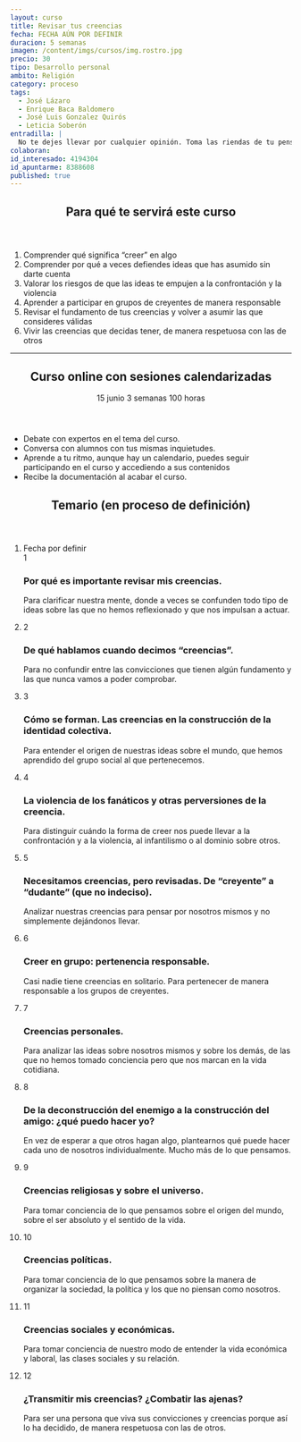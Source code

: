 ```yaml
---
layout: curso
title: Revisar tus creencias
fecha: FECHA AÚN POR DEFINIR
duracion: 5 semanas
imagen: /content/imgs/cursos/img.rostro.jpg
precio: 30
tipo: Desarrollo personal
ambito: Religión
category: proceso
tags:
  - José Lázaro
  - Enrique Baca Baldomero
  - José Luis Gonzalez Quirós
  - Leticia Soberón
entradilla: |
  No te dejes llevar por cualquier opinión. Toma las riendas de tu pensamiento.
colaboran:
id_interesado: 4194304
id_apuntarme: 8388608
published: true
---
```


<section>
  <header>
    <h2>Para qué te servirá este curso</h2>
  </header>
  <ol>
    <li>Comprender qué significa “creer” en algo</li>
    <li>Comprender por qué a veces defiendes ideas que has asumido sin darte cuenta</li>
    <li>Valorar los riesgos de que las ideas te empujen a la confrontación y la violencia</li>
    <li>Aprender a participar en grupos de creyentes de manera responsable</li>
    <li>Revisar el fundamento de tus creencias y volver a asumir las que consideres válidas</li>
    <li>Vivir las creencias que decidas tener, de manera respetuosa con las de otros</li>
  </ol>
</section>
<hr>

<section id="info-course-online">
  <header>
    <div class="row-fluid">
      <div class="span6" >
        <h2 class="title">Curso online con sesiones calendarizadas</h2>
      </div>
      <div class="span6">
        <p class="course-duration">
          <span class="circle">
            <span class="cell">
              <span class="numero">15</span> junio
            </span>
          </span>
          <span class="circle">
            <span class="cell">
              <span class="numero">3</span> semanas
            </span>
          </span>
          <span class="circle">
            <span class="cell">
              <span class="numero">100</span> horas
            </span>
          </span>
        </p>
      </div>
    </div>
  </header>
  <ul>
      <li><i class="icon-ok"> </i> Debate con expertos en el tema del curso.</li>
      <li><i class="icon-ok"> </i>  Conversa con alumnos con tus mismas inquietudes.</li>
      <li><i class="icon-ok"> </i>  Aprende a tu ritmo, aunque hay un calendario, puedes seguir participando en el curso y accediendo a sus contenidos</li>
      <li><i class="icon-ok"> </i>  Recibe la documentación al acabar el curso.</li>
  </ul>
</section>

<section>
  <header class="header-section">
    <h2>Temario (en proceso de definición)</h2>
  </header>
  <ol class="unstyled timeline">
    <li class="row-fluid">
      <div class="span2 date">Fecha por definir</div>
      <div class="span1 number">
        <span class="cell">1</span>
      </div>
      <div class="span9 well">
        <h3 class="title">Por qué es importante revisar mis creencias.</h3>
        <p>Para clarificar nuestra mente, donde a veces se confunden todo tipo de ideas sobre las que no hemos reflexionado y que nos impulsan a actuar.</p>
      </div>
    </li>
    <li class="row-fluid">
      <div class="span1 number offset2">
        <span class="cell">2</span>
      </div>
      <div class="span9 well">
        <h3 class="title">De qué hablamos cuando decimos “creencias”.</h3>
        <p>Para no confundir entre las convicciones que tienen algún fundamento y las que nunca vamos a poder comprobar.</p>
      </div>
    </li>
    <li class="row-fluid">
      <div class="span2 date"> </div>
      <div class="span1 number">
        <span class="cell">3</span>
      </div>
      <div class="span9 well">
        <h3 class="title">Cómo se forman. Las creencias en la construcción de la identidad colectiva.</h3>
        <p>Para entender el origen de nuestras ideas sobre el mundo, que hemos
aprendido del grupo social al que pertenecemos.</p>
      </div>
    </li>
    <li class="row-fluid">
      <div class="span1 number offset2">
        <span class="cell">4</span>
      </div>
      <div class="span9 well">
        <h3 class="title">La violencia de los fanáticos y otras perversiones de la creencia.</h3>
        <p>Para distinguir cuándo la forma de creer nos puede llevar a la confrontación
y a la violencia, al infantilismo o al dominio sobre otros.</p>
      </div>
    </li>
    <li class="row-fluid">
      <div class="span2 date"> </div>
      <div class="span1 number">
        <span class="cell">5</span>
      </div>
      <div class="span9 well">
        <h3 class="title">Necesitamos creencias, pero revisadas. De “creyente” a “dudante” (que no indeciso).</h3>
        <p>Analizar nuestras creencias para pensar por nosotros mismos y no
simplemente dejándonos llevar.</p>
      </div>
    </li>
    <li class="row-fluid">
      <div class="span1 number offset2">
        <span class="cell">6</span>
      </div>
      <div class="span9 well">
        <h3 class="title">Creer en grupo: pertenencia responsable.</h3>
        <p>Casi nadie tiene creencias en solitario. Para pertenecer de manera
responsable a los grupos de creyentes.</p>
      </div>
    </li>
    <li class="row-fluid">
      <div class="span2 date"> </div>
      <div class="span1 number">
        <span class="cell">7</span>
      </div>
      <div class="span9 well">
        <h3 class="title">Creencias personales.</h3>
        <p>Para analizar las ideas sobre nosotros mismos y sobre los demás, de las que
no hemos tomado conciencia pero que nos marcan en la vida cotidiana.</p>
      </div>
    </li>
    <li class="row-fluid">
      <div class="span1 number offset2">
        <span class="cell">8</span>
      </div>
      <div class="span9 well">
        <h3 class="title">De la deconstrucción del enemigo a la construcción del amigo: ¿qué puedo hacer yo?</h3>
        <p>En vez de esperar a que otros hagan algo, plantearnos qué puede hacer cada uno de nosotros individualmente. Mucho más de lo que pensamos.</p>
      </div>
    </li>
    <li class="row-fluid">
      <div class="span2 date"> </div>
      <div class="span1 number">
        <span class="cell">9</span>
      </div>
      <div class="span9 well">
        <h3 class="title">Creencias religiosas y sobre el universo.</h3>
        <p>Para tomar conciencia de lo que pensamos sobre el origen del mundo,
sobre el ser absoluto y el sentido de la vida.</p>
      </div>
    </li>
    <li class="row-fluid">
      <div class="span1 number offset2">
        <span class="cell">10</span>
      </div>
      <div class="span9 well">
        <h3 class="title">Creencias políticas.</h3>
        <p>Para tomar conciencia de lo que pensamos sobre la manera de organizar la
sociedad, la política y los que no piensan como nosotros.</p>
      </div>
    </li>
    <li class="row-fluid">
      <div class="span2 date"> </div>
      <div class="span1 number">
        <span class="cell">11</span>
      </div>
      <div class="span9 well">
        <h3 class="title">Creencias sociales y económicas.</h3>
        <p>Para tomar conciencia de nuestro modo de entender la vida económica y
laboral, las clases sociales y su relación.</p>
      </div>
    </li>
    <li class="row-fluid">
      <div class="span1 number offset2">
        <span class="cell">12</span>
      </div>
      <div class="span9 well">
        <h3 class="title">¿Transmitir mis creencias? ¿Combatir las ajenas?</h3>
        <p>Para ser una persona que viva sus convicciones y creencias porque así lo ha
decidido, de manera respetuosa con las de otros.</p>
      </div>
    </li>
  </ol>
</section>
